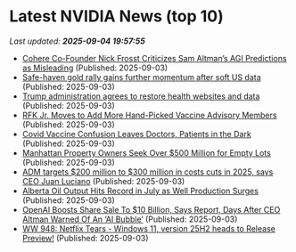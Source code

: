 # Latest NVIDIA News (top 10)
_Last updated: **2025-09-04 19:57:55**_

- [Cohere Co-Founder Nick Frosst Criticizes Sam Altman’s AGI Predictions as Misleading](https://observer.com/2025/09/cohere-nick-frosst-ai-use/) (Published: 2025-09-03)
- [Safe-haven gold rally gains further momentum after soft US data](https://biztoc.com/x/7cbce0f17e9b4009) (Published: 2025-09-03)
- [Trump administration agrees to restore health websites and data](https://biztoc.com/x/18dfc1879508b940) (Published: 2025-09-03)
- [RFK Jr. Moves to Add More Hand-Picked Vaccine Advisory Members](https://biztoc.com/x/72a2fd3cf43d231c) (Published: 2025-09-03)
- [Covid Vaccine Confusion Leaves Doctors, Patients in the Dark](https://biztoc.com/x/f1244195801e8482) (Published: 2025-09-03)
- [Manhattan Property Owners Seek Over $500 Million for Empty Lots](https://biztoc.com/x/3ec571d59476e45d) (Published: 2025-09-03)
- [ADM targets $200 million to $300 million in costs cuts in 2025, says CEO Juan Luciano](https://biztoc.com/x/8bac0fd4df166fe1) (Published: 2025-09-03)
- [Alberta Oil Output Hits Record in July as Well Production Surges](https://biztoc.com/x/d214283c031b1e03) (Published: 2025-09-03)
- [OpenAI Boosts Share Sale To $10 Billion, Says Report, Days After CEO Altman Warned Of An ‘AI Bubble’](https://wccftech.com/openai-boosts-share-sale-to-10-billion-says-report-days-after-ceo-altman-warned-of-an-ai-bubble/) (Published: 2025-09-03)
- [WW 948: Netflix Tears - Windows 11, version 25H2 heads to Release Preview!](https://twit.tv/shows/windows-weekly/episodes/948) (Published: 2025-09-03)
